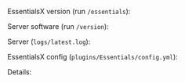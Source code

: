 <!--
Don't put anything inside this block, as it won't be included in the issue.

If you have a question about EssentialsX, it may be more useful to join our
Discord server: https://discord.gg/F7gexAQ

You can ignore the template if suggesting a feature; otherwise, read on:
1.  Fill out the template, running the commands either in the console or 
    as a player. Don't simply put "latest" or we will ignore it.
2.  When linking files, do not attach them to the post! Paste them on 
    https://gist.github.com/, then paste a link to them in the relevant parts
    of the template. Avoid using Hastebin or Pastebin, as files are deleted
    after a period of time.
3.  If you are reporting an issue with lag, please include a timings report.
4.  If you are reporting an issue with messages or in-game behaviour, please
    include screenshots detailing the problem.
5.  Include a description and any other details that may be helpful under
    "Details:".
6.  Delete this line and all above lines before posting your issue. -->

EssentialsX version (run `/essentials`): 

Server software (run `/version`): 

Server (`logs/latest.log`):

EssentialsX config (`plugins/Essentials/config.yml`): 

Details:
